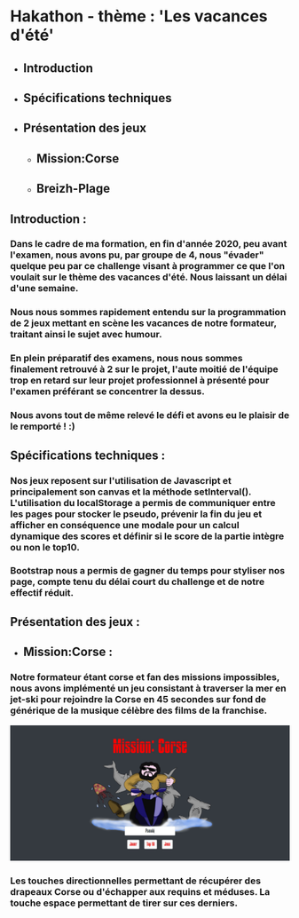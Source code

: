 # Hakathon - thème : 'Les vacances d'été'

* ## Introduction
* ## Spécifications techniques
* ## Présentation des jeux
    * ## Mission:Corse
    * ## Breizh-Plage

## Introduction :

### Dans le cadre de ma formation, en fin d'année 2020, peu avant l'examen, nous avons pu, par groupe de 4, nous "évader" quelque peu par ce challenge visant à programmer ce que l'on voulait sur le thème des vacances d'été. Nous laissant un délai d'une semaine.

### Nous nous sommes rapidement entendu sur la programmation de 2 jeux mettant en scène les vacances de notre formateur, traitant ainsi le sujet avec humour.

### En plein préparatif des examens, nous nous sommes finalement retrouvé à 2 sur le projet, l'aute moitié de l'équipe trop en retard sur leur projet professionnel à présenté pour l'examen préférant se concentrer la dessus.

### Nous avons tout de même relevé le défi et avons eu le plaisir de le remporté ! :)

## Spécifications techniques :

### Nos jeux reposent sur l'utilisation de Javascript et principalement son canvas et la méthode setInterval(). L'utilisation du localStorage a permis de communiquer entre les pages pour stocker le pseudo, prévenir la fin du jeu et afficher en conséquence une modale pour un calcul dynamique des scores et définir si le score de la partie intègre ou non le top10.

### Bootstrap nous a permis de gagner du temps pour styliser nos page, compte tenu du délai court du challenge et de notre effectif réduit.

## Présentation des jeux :
* ## Mission:Corse :
### Notre formateur étant corse et fan des missions impossibles, nous avons implémenté un jeu consistant à traverser la mer en jet-ski pour rejoindre la Corse en 45 secondes sur fond de générique de la musique célèbre des films de la franchise. 

<img src="Hakathlon/Mission_Corse/images/corse.png" width="800" alt="page d'accueil du jeu mission:Corse">


### Les touches directionnelles permettant de récupérer des drapeaux Corse ou d'échapper aux requins et méduses. La touche espace permettant de tirer sur ces derniers.
